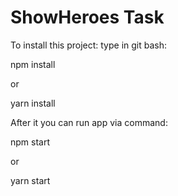 # ShowHeroes Task

To install this project: type in git bash:

npm install

or

yarn install

After it you can run app via command:

npm start

or

yarn start
